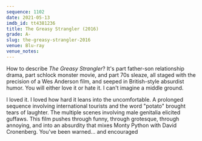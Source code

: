 ```yaml
---
sequence: 1102
date: 2021-05-13
imdb_id: tt4381236
title: The Greasy Strangler (2016)
grade: A-
slug: the-greasy-strangler-2016
venue: Blu-ray
venue_notes:
---
```


How to describe _The Greasy Strangler_? It's part father-son relationship drama, part schlock monster movie, and part 70s sleaze, all staged with the precision of a Wes Anderson film, and seeped in British-style absurdist humor. You will either love it or hate it. I can't imagine a middle ground.

<!-- end -->

I loved it. I loved how hard it leans into the uncomfortable. A prolonged sequence involving international tourists and the word "potato" brought tears of laughter. The multiple scenes involving male genitalia elicited guffaws. This film pushes through funny, through grotesque, through annoying, and into an absurdity that mixes Monty Python with David Cronenberg. You've been warned... and encouraged
